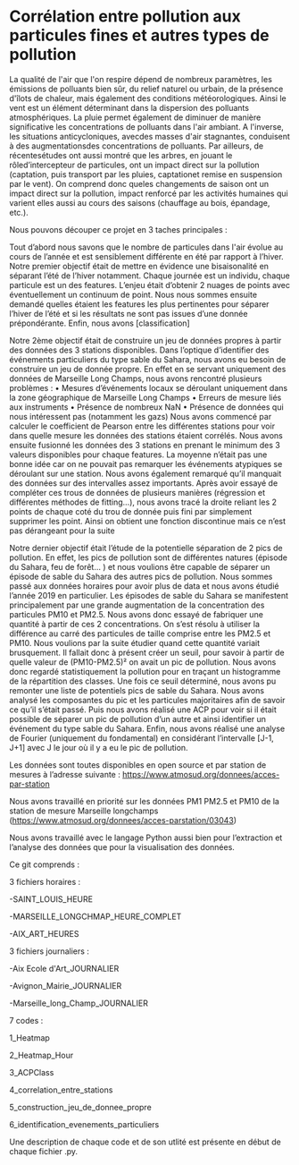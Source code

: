 # Corrélation entre pollution aux particules fines et autres types de pollution 

La qualité de l'air que l'on respire dépend de nombreux paramètres, les émissions de polluants bien sûr, du relief naturel ou urbain, de la présence d'îlots de chaleur, mais également des conditions météorologiques. Ainsi le vent est un élément déterminant dans la dispersion des polluants atmosphériques. La pluie permet également de diminuer de manière significative les concentrations de polluants dans l'air ambiant. A l'inverse, les situations anticycloniques, avecdes masses d'air stagnantes, conduisent à des augmentationsdes concentrations de polluants. Par ailleurs, de récentesétudes ont aussi montré que les arbres, en jouant le rôled’intercepteur de particules, ont un impact direct sur la pollution (captation, puis transport par les pluies, captationet remise en suspension par le vent). On comprend donc queles changements de saison ont un impact direct sur la pollution, impact renforcé par les activités humaines qui varient elles aussi au cours des saisons (chauffage au bois, épandage, etc.).

Nous pouvons découper ce projet en 3 taches principales :

Tout d’abord nous savons que le nombre de particules dans l'air évolue au cours de l’année et est sensiblement différente en été par rapport à l’hiver. Notre premier objectif était de mettre en évidence une bisaisonalité en séparant l’été de l’hiver notamment. Chaque journée est un individu, chaque particule est un des features. L’enjeu était d’obtenir 2 nuages de points avec éventuellement un continuum de point. Nous nous sommes ensuite demandé quelles étaient les features les plus pertinentes pour séparer l’hiver de l’été et si les résultats ne sont pas issues d’une donnée prépondérante. Enfin, nous avons [classification]

Notre 2ème objectif était de construire un jeu de données propres à partir des données des 3 stations disponibles. Dans l’optique d’identifier des événements particuliers du type sable du Sahara, nous avons eu besoin de construire un jeu de donnée propre. En effet en se servant uniquement des données de Marseille Long Champs, nous avons rencontré plusieurs problèmes :
    • Mesures d’événements locaux se déroulant uniquement dans la zone géographique de Marseille Long Champs
    • Erreurs de mesure liés aux instruments
    • Présence de nombreux NaN
    • Présence de données qui nous intéressent pas (notamment les gazs)
Nous avons commencé par calculer le coefficient de Pearson entre les différentes stations pour voir dans quelle mesure les données des stations étaient corrélés. Nous avons ensuite fusionné les données des 3 stations en prenant le minimum des 3 valeurs disponibles pour chaque features. La moyenne n’était pas une bonne idée car on ne pouvait pas remarquer les événements atypiques se déroulant sur une station. Nous avons également remarqué qu’il manquait des données sur des intervalles assez importants. Après avoir essayé de compléter ces trous de données de plusieurs manières (régression et différentes méthodes de fitting…), nous avons tracé la droite reliant les 2 points de chaque coté du trou de donnée puis fini par simplement supprimer les point. Ainsi on obtient une fonction discontinue mais ce n’est pas dérangeant pour la suite

Notre dernier objectif était l’étude de la potentielle séparation de 2 pics de pollution. En effet, les pics de pollution sont de différentes natures (épisode du Sahara, feu de forêt… ) et nous voulions être capable de séparer un épisode de sable du Sahara des autres pics de pollution. Nous sommes passé aux données horaires pour avoir plus de data et nous avons étudié l’année 2019 en particulier.
Les épisodes de sable du Sahara se manifestent principalement par une grande augmentation de la concentration des particules PM10 et PM2.5. Nous avons donc essayé de fabriquer une quantité à partir de ces 2 concentrations. On s’est résolu à utiliser la différence au carré des particules de taille comprise entre les PM2.5 et PM10. Nous voulions par la suite étudier quand cette quantité variait brusquement. Il fallait donc à présent créer un seuil, pour savoir à partir de quelle valeur de (PM10-PM2.5)² on avait un pic de pollution. Nous avons donc regardé statistiquement la pollution pour en traçant un histogramme de la répartition des classes. Une fois ce seuil déterminé, nous avons pu remonter une liste de potentiels pics de sable du Sahara. Nous avons analysé les composantes du pic et les particules majoritaires afin de savoir ce qu’il s’était passé. Puis nous avons réalisé une ACP pour voir si il était possible de séparer un pic de pollution d’un autre et ainsi identifier un événement du type sable du Sahara. Enfin, nous avons réalisé une analyse de Fourier (uniquement du fondamental) en considérant l’intervalle [J-1, J+1] avec J le jour où il y a eu le pic de pollution.

Les données sont toutes disponibles en open source et par station de mesures à l’adresse suivante : https://www.atmosud.org/donnees/acces-par-station

Nous avons travaillé en priorité sur les données PM1 PM2.5 et PM10 de la station de mesure Marseille longchamps (https://www.atmosud.org/donnees/acces-parstation/03043)

Nous avons travaillé avec le langage Python aussi bien pour l’extraction et l’analyse des données que pour la visualisation des données.

Ce git comprends :

3 fichiers horaires :

-SAINT_LOUIS_HEURE

-MARSEILLE_LONGCHMAP_HEURE_COMPLET

-AIX_ART_HEURES

3 fichiers journaliers :

-Aix Ecole d'Art_JOURNALIER

-Avignon_Mairie_JOURNALIER

-Marseille_long_Champ_JOURNALIER

7 codes :

1_Heatmap

2_Heatmap_Hour

3_ACPClass

4_correlation_entre_stations

5_construction_jeu_de_donnee_propre

6_identification_evenements_particuliers

Une description de chaque code et de son utlité est présente en début de chaque fichier .py.
